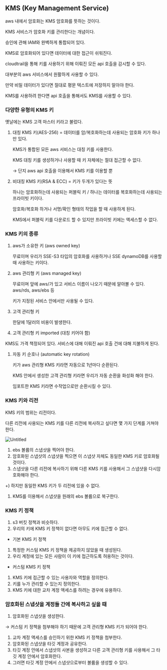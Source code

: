 ## KMS (Key Management Service)

aws 내에서 암호화는 KMS 암호화를 뜻하는 것이다.

KMS 서비스가 암호화 키를 관리한다는 개념이다.

승인에 관해 IAM와 완벽하게 통합되어 있다.

KMS로 암호화되어 있다면 데이터에 대한 접근이 쉬워진다.

cloudtrail을 통해 키를 사용하기 위해 이뤄진 모든 api 호출을 감시할 수 있다.

대부분의 aws 서비스에서 원활하게 사용할 수 있다.

만약 비밀 데이터가 있다면 절대로 평문 텍스트에 저장하지 말아야 한다.

KMS를 사용하려 한다면 api 호출을 통해서도 KMS를 사용할 수 있다.

### 다양한 유형의 KMS  키

옛날에는 KMS 고객 마스터 키라고 불렀다.

1. 대칭 KMS 키(AES-256) = 데이터를 암/복호화하는데 사용되는 암호화 키가 하나만 있다.

   KMS가 통합된 모든 aws 서비스는 대칭 키를 사용한다.

   KMS 대칭 키를 생성하거나 사용할 때 키 자체에는 절대 접근할 수 없다.

   → 단지 aws api 호출을 이용해서 KMS 키를 이용할 뿐

2. 비대칭 KMS 키(RSA & ECC) = 키가 두개가 있다는 뜻

   하나는 암호화하는데 사용되는 퍼블릭 키 / 하나는 데이터를 복호화하는데 사용되는 프라이빗 키이다.

   암호화/복호화 하거나 서명/확인 형태의 작업을 할 때 사용하게 된다.

   KMS에서 퍼블릭 키를 다운로드 할 수 있지만 프라이빗 키에는 액세스할 수 없다.


### KMS 키의 종류

1. aws가 소유한 키  (aws owned key)

   무료이며 우리가 SSE-S3 타입의 암호화를 사용하거나 SSE dynamoDB를 사용할 때 사용하는 키이다.

2. aws 관리형 키 (aws managed key)

   무료이며 앞에 aws/가 있고 서비스 이름이 나오기 때문에 알아볼 수 있다. aws/rds, aws/ebs 등

   키가 지정된 서비스 안에서만 사용될 수 있다.

3. 고객 관리형 키

   한달에 1달러의 비용이 발생한다.

4. 고객 관리형 키 imported (대칭 키어야 함)

KMS도 가격 책정되어 있다. 서비스에 대해 이뤄진 api 호출 건에 대해 지불하게 된다.

1. 자동 키 순호나 (automatic key rotation)

   키가 aws 관리형 KMS 키라면 자동으로 1년마다 순환된다.

   KMS 안에서 생성한 고객 관리형 키라면 우리가 자동 순환을 화성화 해야 한다.

   임포트한 KMS 키라면 수작업으로만 순환시킬 수 있다.


### KMS 키와 리전

KMS 키의 범위는 리전이다.

다른 리전에 사용되는 KMS 키를 다른 리전에 복사하고 싶다면 몇 가지 단계를 거쳐야 한다.

![Untitled](https://prod-files-secure.s3.us-west-2.amazonaws.com/0e50c9f9-d6b9-4369-b0d8-a40d14ac1451/8e68de66-9d3f-4681-837f-67f1641617e8/Untitled.png)

1. ebs 볼륨의 스냅샷을 찍어야 한다.
2. 암호화된 스냅샷의 스냅샷을 찍으면 이 스냅샷 자체도 동일한 KMS 키로 암호화될 것이다.
3. 스냅샷을 다른 리전에 복사하기 위해 다른 KMS 키를 사용해서 그 스냅샷을 다시암호화해야 한다.

+) 하지만 동일한 KMS 키가 두 리전에 있을 수 없다.

1. KMS를 이용해서 스냅샷을 원래의 ebs 볼륨으로 복구한다.

### KMS 키 정책

1. s3 버킷 정책과 비슷하다.
2. 우리의 키에 KMS 키 정책이 없다면 아무도 키에 접근할 수 없다.

- 기본 KMS 키 정책
1. 특정한 커스텀 KMS 키 정책을 제공하지 않았을 때 생성된다.
2. 우리 계정에 있는 모든 사람이 이 키에 접근하도록 허용하는 것이다.
- 커스텀 KMS 키 정책
1. KMS 키에 접근할 수 있는 사용자와 역할을 정의한다.
2. 키를 누가 관리할 수 있는지 정의한다.
3. KMS 키에 대한 교차 계정 액세스를 하려는 경우에 유용하다.

### 암호화된 스냅샷을 계정들 간에 복사하고 싶을 때

1. 암호화된 스냅샷을 생성한다.

→ 커스텀 키 정책을 첨부해야 하기 때문에 고객 관리형 KMS 키가 되어야 한다.

1. 교차 계정 액세스를 승인하기 위한 KMS 키 정책을 첨부한다.
2. 암호화된 스냅샷을 타깃 계정과 공유한다.
3. 타깃 계정 안에서 스냅샷의 사본을 생성하고 다른 고객 관리형 키를 사용해서 그 타깃 계정 안에서 암호화한다.
4. 그러면 타깃 계정 안에서 스냅샷으로부터 볼륨을 생성할 수 있다.
